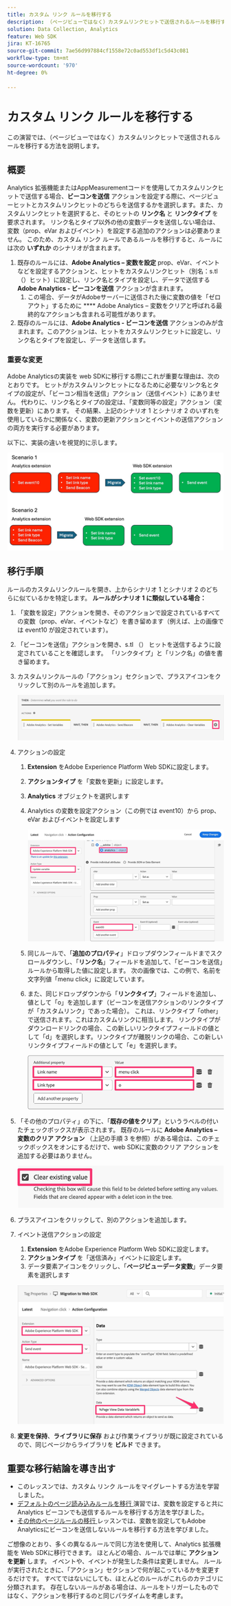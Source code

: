 ```yaml
---
title: カスタム リンク ルールを移行する
description: （ページビューではなく）カスタムリンクヒットで送信されるルールを移行する方法を説明します。
solution: Data Collection, Analytics
feature: Web SDK
jira: KT-16765
source-git-commit: 7ae56d997884cf1558e72c0ad553df1c5d43c081
workflow-type: tm+mt
source-wordcount: '970'
ht-degree: 0%

---
```



# カスタム リンク ルールを移行する

この演習では、（ページビューではなく）カスタムリンクヒットで送信されるルールを移行する方法を説明します。

## 概要

Analytics 拡張機能またはAppMeasurementコードを使用してカスタムリンクヒットで送信する場合、**ビーコンを送信** アクションを設定する際に、ページビューヒットとカスタムリンクヒットのどちらを送信するかを選択します。また、カスタムリンクヒットを選択すると、そのヒットの **リンク名** と **リンクタイプ** を要求されます。 リンク名とタイプ以外の他の変数データを送信しない場合は、変数（prop、eVar およびイベント）を設定する追加のアクションは必要ありません。
このため、カスタム リンク ルールであるルールを移行すると、ルールには次の **いずれか** のシナリオが含まれます。

1. 既存のルールには、**Adobe Analytics – 変数を設定** prop、eVar、イベントなどを設定するアクションと、ヒットをカスタムリンクヒット（別名：s.tl （）ヒット）に設定し、リンク名とタイプを設定し、データで送信する **Adobe Analytics - ビーコンを送信** アクションが含まれます。
   1. この場合、データがAdobeサーバーに送信された後に変数の値を「ゼロアウト」するために **** Adobe Analytics – 変数をクリアと呼ばれる最終的なアクションも含まれる可能性があります。
1. 既存のルールには、**Adobe Analytics - ビーコンを送信** アクションのみが含まれます。このアクションは、ヒットをカスタムリンクヒットに設定し、リンク名とタイプを設定し、データを送信します。

### 重要な変更

Adobe Analyticsの実装を web SDKに移行する際にこれが重要な理由は、次のとおりです。
ヒットがカスタムリンクヒットになるために必要なリンク名とタイプの設定が、「ビーコン相当を送信」アクション（送信イベント）にありません。 代わりに、リンク名とタイプの設定は、「変数同等の設定」アクション（変数を更新）にあります。
その結果、上記のシナリオ 1 とシナリオ 2 のいずれを使用しているかに関係なく、変数の更新アクションとイベントの送信アクションの両方を実行する必要があります。

以下に、実装の違いを視覚的に示します。

![ カスタム リンク ルールを移行する ](assets/migrate-custom-link-rule-2.jpg)

## 移行手順

ルールのカスタムリンクルールを開き、上からシナリオ 1 とシナリオ 2 のどちらに似ているかを特定します。
**ルールがシナリオ 1 に類似している場合：**

1. 「変数を設定」アクションを開き、そのアクションで設定されているすべての変数（prop、eVar、イベントなど）を書き留めます（例えば、上の画像では event10 が設定されています）。
1. 「ビーコンを送信」アクションを開き、s.tl （） ヒットを送信するように設定されていることを確認します。 「リンクタイプ」と「リンク名」の値を書き留めます。
1. カスタムリンクルールの「アクション」セクションで、プラスアイコンをクリックして別のルールを追加します。

   ![ 新規アクションを追加 ](assets/add-new-action-3.jpg)

1. アクションの設定
   1. **Extension** をAdobe Experience Platform Web SDKに設定します。
   1. **アクションタイプ** を「変数を更新」に設定します。
   1. **Analytics** オブジェクトを選択します
   1. Analytics の変数を設定アクション（この例では event10）から prop、eVar およびイベントを設定します

      ![ 移行する変数を設定 ](assets/set-variables-to-migrate.jpg)

   1. 同じルールで、「**追加のプロパティ**」ドロップダウンフィールドまでスクロールダウンし、「**リンク名**」フィールドを追加して、「ビーコンを送信」ルールから取得した値に設定します。 次の画像では、この例で、名前を文字列値「menu click」に設定しています。
   1. また、同じドロップダウンから「**リンクタイプ**」フィールドを追加し、値として「o」を追加します（ビーコンを送信アクションのリンクタイプが「カスタムリンク」であった場合）。 これは、リンクタイプ「other」で送信されます。これはカスタムリンクに相当します。 リンクタイプがダウンロードリンクの場合、この新しいリンクタイプフィールドの値として「d」を選択します。リンクタイプが離脱リンクの場合、この新しいリンクタイプフィールドの値として「e」を選択します。

      ![ リンク名とタイプ ](assets/link-name-and-type.jpg)

1. 「その他のプロパティ」の下に、「**既存の値をクリア**」というラベルの付いたチェックボックスが表示されます。 既存のルールに **Adobe Analytics – 変数のクリア アクション** （上記の手順 3 を参照）がある場合は、このチェックボックスをオンにするだけで、web SDKに変数のクリア アクションを追加する必要はありません。

   ![ 変数をクリア ](assets/clear-existing-value.jpg)

1. プラスアイコンをクリックして、別のアクションを追加します。
1. イベント送信アクションの設定
   1. **Extension** をAdobe Experience Platform Web SDKに設定します。
   1. **アクションタイプ** を「送信済み」イベントに設定します。
   1. データ要素アイコンをクリックし、「**ページビューデータ変数**」データ要素を選択します

   ![ 送信イベントの設定 ](assets/configure-send-event.jpg)

1. **変更を保持**、**ライブラリに保存** および作業ライブラリが既に設定されているので、同じページからライブラリを **ビルド** できます。

## 重要な移行結論を導き出す

* このレッスンでは、カスタム リンク ルールをマイグレートする方法を学習しました。
* [ デフォルトのページ読み込みルールを移行 ](migrate-your-default-page-load-rule.md) 演習では、変数を設定すると共に Analytics ビーコンでも送信するルールを移行する方法を学びました。
* [ その他のページルールの移行 ](migrate-additional-page-rules.md) レッスンでは、変数を設定してもAdobe Analyticsにビーコンを送信しないルールを移行する方法を学びました。

ご想像のとおり、多くの異なるルールで同じ方法を使用して、Analytics 拡張機能を Web SDKに移行できます。
ほとんどの場合、ルールでは単に **アクションを更新** します。 イベントや、イベントが発生した条件は変更しません。 ルールが実行されたときに、「アクション」セクションで何が起こっているかを変更するだけです。
すべてではないにしても、ほとんどのルールがこれらのカテゴリに分類されます。 存在しないルールがある場合は、ルールをトリガーしたものではなく、アクションを移行するのと同じパラダイムを考慮します。
